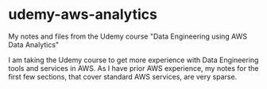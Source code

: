 # udemy-aws-analytics
My notes and files from the Udemy course "Data Engineering using AWS Data Analytics"

I am taking the Udemy course to get more experience with Data Engineering tools and services in AWS. As I have prior AWS experience, my notes for the first few sections, that cover standard AWS services, are very sparse.
